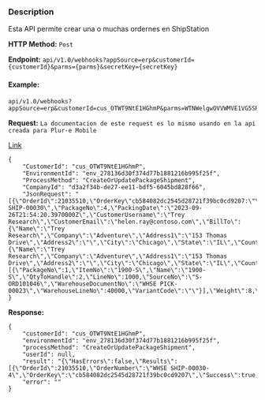 ### Description
Esta API permite crear una o muchas ordernes en ShipStation

**HTTP Method:** `Post`

**Endpoint:** `api/v1.0/webhooks?appSource=erp&customerId={customerId}&parms={parms}&secretKey={secretKey}`
#### Example:
```
api/v1.0/webhooks?appSource=erp&customerId=cus_OTWT9NtE1HGhmP&parms=WTNWelgwOVVWMVE1VG5SRk1VaEhhRzFRc2tfTkRNMlpHVXpObVV0TTJSaVpTMDBOekJtTFRsbE5UUXRNemsxTVdZMk16WXdZV1Zp&secretKey=sk_NDM2ZGUzNmUtM2RiZS00NzBmLTllNTQtMzk1MWY2MzYwYWVi
``` 

**Request:** `La documentacion de este request es lo mismo usando en la api creada para Plur-e Mobile`

[Link](https://dev.azure.com/MSCloudExperts/Plur-e/_wiki/wikis/Plur-e.wiki/271/Shipstation)

```
{
    "CustomerId": "cus_OTWT9NtE1HGhmP",
    "EnvironmentId": "env_278136d30f374d77b1881216b995f25f",
    "ProcessMethod": "CreateOrUpdatePackageShipment",
    "CompanyId": "d3a2f34b-de27-ee11-bdf5-6045bd828f66",
    "JsonRequest": "[{\"OrderId\":21035510,\"OrderKey\"cb584082dc2545d28721f39bc0cd9207:\"\",\"SourceNo\":\"WHSE SHIP-00030\",\"PackageNo\":4,\"PackingDate\":\"2023-09-26T21:54:20.3970000Z\",\"CustomerUsername\":\"Trey Research\",\"CustomerEmail\":\"helen.ray@contoso.com\",\"BillTo\":{\"Name\":\"Trey Research\",\"Company\":\"Adventure\",\"Address1\":\"153 Thomas Drive\",\"Address2\":\"\",\"City\":\"Chicago\",\"State\":\"IL\",\"Country\":\"US\",\"PostalCode\":\"61236\",\"Phone\":\"\"},\"ShipTo\":{\"Name\":\"Trey Research\",\"Company\":\"Adventure\",\"Address1\":\"153 Thomas Drive\",\"Address2\":\"\",\"City\":\"Chicago\",\"State\":\"IL\",\"Country\":\"US\",\"PostalCode\":\"61236\",\"Phone\":\"\"},\"Lines\":[{\"PackageNo\":1,\"ItemNo\":\"1900-S\",\"Name\":\"1900-S\",\"QtyToHandle\":2,\"LineNo\":1000,\"SourceNo\":\"S-ORD101046\",\"WarehouseDocumentNo\":\"WHSE PICK-00023\",\"WarehouseLineNo\":40000,\"VariantCode\":\"\"}],\"Weight\":8,\"WeightUnit\":2,\"Width\":8,\"Height\":8,\"Depth\":8,\"DimensionsUnit\":1,\"Status\":\"awaiting_shipment\"}]"
}
```


**Response:** 

```
{
    "customerId": "cus_OTWT9NtE1HGhmP",
    "environmentId": "env_278136d30f374d77b1881216b995f25f",
    "processMethod": "CreateOrUpdatePackageShipment",
    "userId": null,
    "result": "{\"HasErrors\":false,\"Results\":[{\"OrderId\":21035510,\"OrderNumber\":\"WHSE SHIP-00030-4\",\"OrderKey\":\"cb584082dc2545d28721f39bc0cd9207\",\"Success\":true,\"ErrorMessage\":null}]}",
    "error": ""
}
```